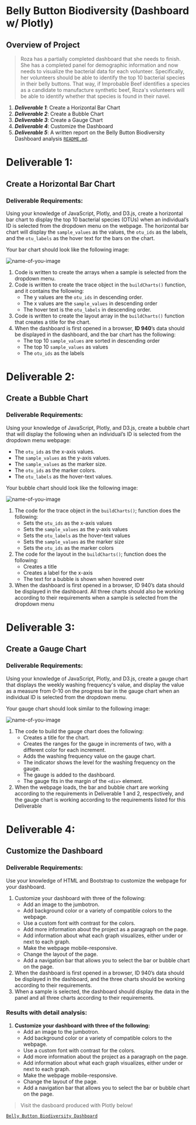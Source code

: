 # Belly Button Biodiversity (Dashboard w/ Plotly)
## Overview of Project
> Roza has a partially completed dashboard that she needs to finish. She has a completed panel for demographic information and now needs to visualize the bacterial data for each volunteer. Specifically, her volunteers should be able to identify the top 10 bacterial species in their belly buttons. That way, if Improbable Beef identifies a species as a candidate to manufacture synthetic beef, Roza's volunteers will be able to identify whether that species is found in their navel.

1. ***Deliverable 1***: Create a Horizontal Bar Chart
2. ***Deliverable 2***: Create a Bubble Chart
3. ***Deliverable 3***: Create a Gauge Chart
4. ***Deliverable 4***: Customize the Dashboard
5. ***Deliverable 5***: A written report on the Belly Button Biodiversity Dashboard analysis [`README.md`](https://github.com/DataJew/Plotly-Belly-Button-Biodiversity). 

# Deliverable 1:  
## Create a Horizontal Bar Chart
### Deliverable Requirements:
Using your knowledge of JavaScript, Plotly, and D3.js, create a horizontal bar chart to display the top 10 bacterial species (OTUs) when an individual’s ID is selected from the dropdown menu on the webpage. The horizontal bar chart will display the `sample_values` as the values, the `otu_ids` as the labels, and the `otu_labels` as the hover text for the bars on the chart.

Your bar chart should look like the following image:

![name-of-you-image](https://github.com/DataJew/Plotly-Belly-Button-Biodiversity/blob/main/Resources/Images/bar_chart.PNG)


1. Code is written to create the arrays when a sample is selected from the dropdown menu.
2. Code is written to create the trace object in the `buildCharts()` function, and it contains the following:
    - The y values are the `otu_ids` in descending order.
    - The x values are the `sample_values` in descending order
    - The hover text is the `otu_labels` in descending order.
3. Code is written to create the layout array in the `buildCharts()` function that creates a title for the chart.
4. When the dashboard is first opened in a browser, **ID 940**’s data should be displayed in the dashboard, and the bar chart has the following:
    - The top 10 `sample_values` are sorted in descending order
    - The top 10 `sample_values` as values
    - The `otu_ids` as the labels

# Deliverable 2:  
## Create a Bubble Chart
### Deliverable Requirements:
Using your knowledge of JavaScript, Plotly, and D3.js, create a bubble chart that will display the following when an individual’s ID is selected from the dropdown menu webpage:

- The `otu_ids` as the x-axis values.
- The `sample_values` as the y-axis values.
- The `sample_values` as the marker size.
- The `otu_ids` as the marker colors.
- The `otu_labels` as the hover-text values.

Your bubble chart should look like the following image:

![name-of-you-image](https://github.com/DataJew/Plotly-Belly-Button-Biodiversity/blob/main/Resources/Images/bubble_chart.PNG)

1. The code for the trace object in the `buildCharts()`; function does the following:
    - Sets the `otu_ids` as the x-axis values
    - Sets the `sample_values` as the y-axis values
    - Sets the `otu_labels` as the hover-text values
    - Sets the `sample_values` as the marker size
    - Sets the `otu_ids` as the marker colors
2. The code for the layout in the `buildCharts()`; function does the following:
    - Creates a title
    - Creates a label for the x-axis
    - The text for a bubble is shown when hovered over
3. When the dashboard is first opened in a browser, ID 940’s data should be displayed in the dashboard. All three charts should also be working according to their requirements when a sample is selected from the dropdown menu

# Deliverable 3:  
## Create a Gauge Chart
### Deliverable Requirements:
Using your knowledge of JavaScript, Plotly, and D3.js, create a gauge chart that displays the weekly washing frequency's value, and display the value as a measure from 0-10 on the progress bar in the gauge chart when an individual ID is selected from the dropdown menu.

Your gauge chart should look similar to the following image:

![name-of-you-image](https://github.com/DataJew/Plotly-Belly-Button-Biodiversity/blob/main/Resources/Images/gauge_chart.PNG)

1. The code to build the gauge chart does the following:
    - Creates a title for the chart.
    - Creates the ranges for the gauge in increments of two, with a different color for each increment.
    - Adds the washing frequency value on the gauge chart.
    - The indicator shows the level for the washing frequency on the gauge.
    - The gauge is added to the dashboard.
    - The gauge fits in the margin of the `<div>` element.
2. When the webpage loads, the bar and bubble chart are working according to the requirements in Deliverable 1 and 2, respectively, and the gauge chart is working according to the requirements listed for this Deliverable

# Deliverable 4:  
## Customize the Dashboard
### Deliverable Requirements:
Use your knowledge of HTML and Bootstrap to customize the webpage for your dashboard.

1. Customize your dashboard with three of the following:
    - Add an image to the jumbotron.
    - Add background color or a variety of compatible colors to the webpage.
    - Use a custom font with contrast for the colors.
    - Add more information about the project as a paragraph on the page.
    - Add information about what each graph visualizes, either under or next to each graph.
    - Make the webpage mobile-responsive.
    - Change the layout of the page.
    - Add a navigation bar that allows you to select the bar or bubble chart on the page.
2. When the dashboard is first opened in a browser, ID 940’s data should be displayed in the dashboard, and the three charts should be working according to their requirements.
3. When a sample is selected, the dashboard should display the data in the panel and all three charts according to their requirements.

 
### Results with detail analysis:

1. **Customize your dashboard with three of the following:**
    - Add an image to the jumbotron.
    - Add background color or a variety of compatible colors to the webpage.
    - Use a custom font with contrast for the colors.
    - Add more information about the project as a paragraph on the page.
    - Add information about what each graph visualizes, either under or next to each graph.
    - Make the webpage mobile-responsive.
    - Change the layout of the page.
    - Add a navigation bar that allows you to select the bar or bubble chart on the page.


> Visit the dasboard produced with Plotly below!

[`Belly Button Biodiversity Dashboard`](https://datajew.github.io/Plotly-Belly-Button-Biodiversity/)
